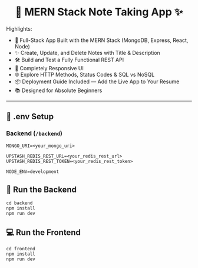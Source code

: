<h1 align="center">📝 MERN Stack Note Taking App ✨</h1>


Highlights:

- 🧱 Full-Stack App Built with the MERN Stack (MongoDB, Express, React, Node)
- ✨ Create, Update, and Delete Notes with Title & Description
- 🛠️ Build and Test a Fully Functional REST API
- 🚀 Completely Responsive UI
- 🌐 Explore HTTP Methods, Status Codes & SQL vs NoSQL
- 📦 Deployment Guide Included — Add the Live App to Your Resume
- 📚 Designed for Absolute Beginners

---

## 🧪 .env Setup

### Backend (`/backend`)

```
MONGO_URI=<your_mongo_uri>

UPSTASH_REDIS_REST_URL=<your_redis_rest_url>
UPSTASH_REDIS_REST_TOKEN=<your_redis_rest_token>

NODE_ENV=development
```

## 🔧 Run the Backend

```
cd backend
npm install
npm run dev
```

## 💻 Run the Frontend

```
cd frontend
npm install
npm run dev
```
